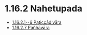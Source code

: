 

# 1.16.2 Nahetupada

* [1.16.2.1--6 Paṭiccādivāra](1.16.2/1.16.2.1--6.md)
* [1.16.2.7 Pañhāvāra](1.16.2/1.16.2.7.md)



